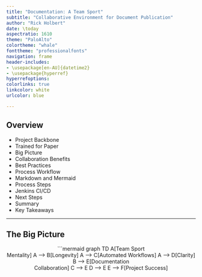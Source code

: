 ```yaml
---
title: "Documentation: A Team Sport"
subtitle: "Collaborative Environment for Document Publication"
author: "Rick Holbert"
date: \today
aspectratio: 1610
theme: "PaloAlto"
colortheme: "whale"
fonttheme: "professionalfonts"
navigation: frame
header-includes:
- \usepackage[en-AU]{datetime2}
- \usepackage{hyperref}
hyperrefoptions:
colorlinks: true
linkcolor: white
urlcolor: blue

---
```


## Overview
- Project Backbone
- Trained for Paper
- Big Picture
- Collaboration Benefits
- Best Practices
- Process Workflow
- Markdown and Mermaid
- Process Steps
- Jenkins CI/CD
- Next Steps
- Summary
- Key Takeaways

---

## The Big Picture
<center>
```mermaid
graph TD
    A[Team Sport<br>Mentality]
    A --> B[Longevity]
    A --> C[Automated Workflows]
    A --> D[Clarity]
    B --> E[Documentation<br>Collaboration]
    C --> E
    D --> E
    E --> F[Project Success]